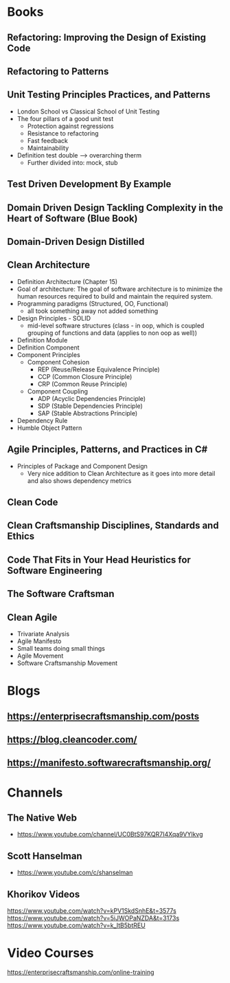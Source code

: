 # Books

## Refactoring: Improving the Design of Existing Code

## Refactoring to Patterns

## Unit Testing Principles Practices, and Patterns
* London School vs Classical School of Unit Testing
* The four pillars of a good unit test
    * Protection against regressions
    * Resistance to refactoring
    * Fast feedback
    * Maintainability
* Definition test double --> overarching therm
    * Further divided into: mock, stub

## Test Driven Development By Example

## Domain Driven Design Tackling Complexity in the Heart of Software (Blue Book)

## Domain-Driven Design Distilled

## Clean Architecture
* Definition Architecture (Chapter 15)
* Goal of architecture: The goal of software architecture is to minimize the human resources required to build and maintain the required system.
* Programming paradigms (Structured, OO, Functional) 
    * all took something away not added something
* Design Principles - SOLID
  * mid-level software structures (class - in oop, which is coupled grouping of functions and data (applies to non oop as well))
* Definition Module
* Definition Component
* Component Principles
    * Component Cohesion
        * REP (Reuse/Release Equivalence Principle)
        * CCP (Common Closure Principle)
        * CRP (Common Reuse Principle)
    * Component Coupling
        * ADP (Acyclic Dependencies Principle)
        * SDP (Stable Dependencies Principle)
        * SAP (Stable Abstractions Principle)
* Dependency Rule
* Humble Object Pattern

## Agile Principles, Patterns, and Practices in C#
* Principles of Package and Component Design
  * Very nice addition to Clean Architecture as it goes into more detail and also shows dependency metrics

## Clean Code

## Clean Craftsmanship Disciplines, Standards and Ethics

## Code That Fits in Your Head Heuristics for Software Engineering

## The Software Craftsman

## Clean Agile
* Trivariate Analysis
* Agile Manifesto 
* Small teams doing small things
* Agile Movement
* Software Craftsmanship Movement

# Blogs

## https://enterprisecraftsmanship.com/posts
## https://blog.cleancoder.com/
## https://manifesto.softwarecraftsmanship.org/

# Channels 

## The Native Web
* https://www.youtube.com/channel/UC0BtS97KQR7I4Xqa9VYlkvg

## Scott Hanselman
* https://www.youtube.com/c/shanselman

## Khorikov Videos
https://www.youtube.com/watch?v=kPV1SkdSnhE&t=3577s
https://www.youtube.com/watch?v=5iJWOPaNZDA&t=3173s
https://www.youtube.com/watch?v=k_ItB5btREU

# Video Courses
https://enterprisecraftsmanship.com/online-training
